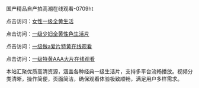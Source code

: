 国产精品自产拍高潮在线观看-0709ht

点击访问：<a href="https://heiliaoe8ajia.pages.dev">女性一级全黄生活</a>

点击访问：<a href="https://heiliaoxqkkct.pages.dev">一级少妇全黄性色生活片</a>

点击访问：<a href="https://heiliaoxwd5i8.pages.dev">一级做a爱片特黄在线观看</a>

点击访问：<a href="https://heiliaowt0d7p.pages.dev">一级特黄AAA大片在线观看</a>

本站汇聚优质高清资源，涵盖各种经典一级生活片，支持多平台流畅播放。视频分类清晰，操作简便，页面简洁，确保观看体验极致顺畅，满足用户多样需求。

<span style="display:none;">[Canonical link](https://github.com/but20250709/but7 ）</span>
